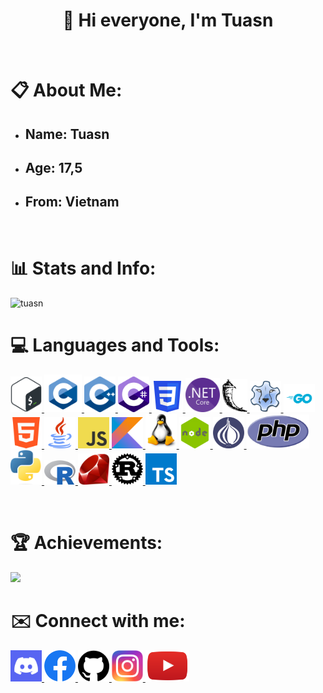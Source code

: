 <h1 align="center">👋 Hi everyone, I'm Tuasn</h1>

<br>

<h1>📋 About Me:</h1>

<ul>
<li><h2>Name: <strong>Tuasn</strong></h2></li>
<li><h2>Age: <strong>17,5</strong></h2></li>
<li><h2>From: <strong>Vietnam </strong></h2></li>
</ul>

<br>

<h1 align="left">📊 Stats and Info:</h1>

 <img src="https://github-readme-stats.vercel.app/api/top-langs?username=ngoctienTNT&show_icons=true&locale=en&layout=compact" alt="tuasn" />


<br>

<h1>💻 Languages and Tools:</h1>

<p align="left">
<a href="https://gnu.org/software/bash/" target="_blank"> <img src="image/bash.png" height="auto" width="50px" alt="Bash" /> </a>
<a href="https://learn.microsoft.com/vi-vn/cpp/c-language/?view=msvc-150" target="_blank"> <img src="image/c.png" height="auto" width="60px" alt="C" /> </a>
<a href="https://learn.microsoft.com/vi-vn/cpp/cpp/?view=msvc-160" target="_blank"> <img src="image/c++.png" height="auto" width="50px"alt="C++" /> </a>
<a href="https://learn.microsoft.com/en-us/dotnet/csharp/" target="_blank"> <img src="image/csharp.png" height="auto" width="50px"alt="C#" /> </a>
<a href="https://developer.mozilla.org/en-US/docs/Web/CSS" target="_blank"> <img src="image/css.png" height="auto" width="50px"alt="CSS" /> </a>
<a href="https://dotnet.microsoft.com/en-us/download" target="_blank"> <img src="image/dotnet.png" height="auto" width="55px" alt="Dotnet" /> </a>
<a href="https://flask.palletsprojects.com/en/2.2.x/" target="_blank"> <img src="image/flask.png" height="auto" width="40px" alt="Flask" /> </a>
<a href="https://freepascal.org/" target="_blank"> <img src="image/freepascal.png" height="auto" width="50px"alt="Free Pascal" /> </a>
<a href="https://go.dev/" target="_blank"> <img src="image/go.png" height="auto" width="50px"alt="Go" /> </a>
<a href="https://developer.mozilla.org/en-US/docs/Web/HTML" target="_blank"> <img src="image/html.png" height="auto" width="50px"alt="HTML" /> </a>
<a href="https://java.com/download/ie_manual.jsp" target="_blank"> <img src="image/java.png" height="auto" width="50px"alt="Java" /> </a>
<a href="https://developer.mozilla.org/en-US/docs/Web/JavaScript" target="_blank"> <img src="image/javascript.png" height="auto" width="50px" alt="Javascript" /> </a>
<a href="https://kotlinlang.org/" target="_blank"> <img src="image/kotlin.png" height="auto" width="50px"alt="Kotlin" /> </a>
<a href="https://linux.org" target="_blank"> <img src="image/linux.png" height="auto" width="50px" alt="Linux"> </a>
<a href="https://nodejs.org/" target="_blank"> <img src="image/nodejs.png" height="auto" width="50px"alt="Nodejs" /> </a>
<a href="https://perl.org/get.html" target="_blank"> <img src="image/perl.png" height="auto" width="50px"alt="Perl" /> </a>
<a href="https://php.net" target="_blank"> <img src="image/php.png" height="auto" width="100px" " alt="PHP" /> </a>
<a href="https://python.org" target="_blank"> <img src="image/python.png" height="auto" width="50px"alt="Python" /> </a>
<a href="https://r-project.org" target="_blank"> <img src="image/r.png" height="auto" width="50px"alt="R" /> </a>
<a href="https://ruby-lang.org/en/" target="_blank"> <img src="image/ruby.png" height="auto" width="50px"alt="Ruby" /> </a>
<a href="https://rust-lang.org" target="_blank"> <img src="image/rust.png" height="auto" width="50px"alt="Rust" /> </a>
<a href="https://typescriptlang.org/" target="_blank"> <img src="image/typescript.png" height="auto" width="50px" alt="Typescript" /> </a>
</p>

<br>

<h1>🏆 Achievements:</h1>

<img src="https://github-profile-trophy.vercel.app/?username=HajauIsMyName&theme=onedark" />

<br>

<h1>✉️ Connect with me:</h1>

<p align="left">
<a href="https://discord.gg/pQKXZhZT" target="_blank"> <img src="image/discord.png" height="auto" width="50px" alt="Discord" /> </a> 
<a href="https://www.facebook.com/tuasn0ngu/" target="_blank"> <img src="image/facebook.png" height="auto" width="50px" alt="Facebook" /> </a>
<a href="https://github.com/tuasn0ngu" target="_blank"> <img src="image/github.png" height="auto" width="50px" alt="Github" /> </a>
<a href="https://www.instagram.com/tuasn0ngu/" target="_blank"> <img src="image/instagram.png" height="auto" width="50px" alt="Instagram" /> </a>
<a href="https://www.youtube.com/channel/UCRiuM9JzHIlOcxgZVg7rrgw" target="_blank"> <img src="image/youtube.png" height="auto" width="70px" alt="Youtube" /> </a>
</p>
